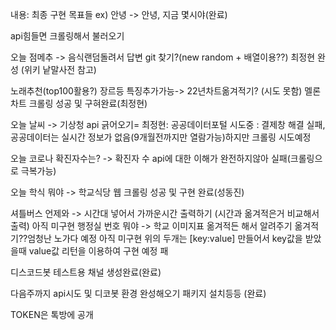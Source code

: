 내용: 최종 구현 목표들 
ex) 안녕 -> 안녕, 지금 몇시야(완료)

api힘들면 크롤링해서 불러오기

 오늘 점메추 -> 음식랜덤돌려서 답변 git 찾기?(new random + 배열이용??) 최정현 완성 (위키 낱말사전 참고)

 노래추천(top100활용?) 장르등 특징추가가능-> 22년차트옮겨적기? (시도 못함) 멜론차트 크롤링 성공 및 구혀완료(최정현)

 오늘 날씨 -> 기상청 api 긁어오기= 최정현: 공공데이터포털 시도중 : 결제창 해결 실패, 공공데이터는 실시간 정보가 없음(9개월전까지만 열람가능)하지만 크롤링 시도예정

 오늘 코로나 확진자수는? -> 확진자 수 api에 대한 이해가 완전하지않아 실패(크롤링으로 극복가능)

 오늘 학식 뭐야 -> 학교식당 웹 크롤링 성공 및 구현 완료(성동진)

 셔틀버스 언제와 -> 시간대 넣어서 가까운시간 출력하기	(시간과 옮겨적은거 비교해서 출력) 아직 미구현
 행정실 번호 뭐야 -> 학교 이미지표 옮겨적든 해서 알려주기	옮겨적기??엄청난 노가다 예정  아직 미구현
 위의 두개는 [key:value] 만들어서 key값을 받았을때 value값 리턴을 이용하여 구현 예정
패

 디스코드봇 테스트용 채널 생성완료(완료)

다음주까지 api시도 및 디코봇 환경 완성해오기 패키지 설치등등	(완료)


TOKEN은 톡방에 공개

